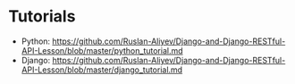 # Tutorials

- Python: https://github.com/Ruslan-Aliyev/Django-and-Django-RESTful-API-Lesson/blob/master/python_tutorial.md
- Django: https://github.com/Ruslan-Aliyev/Django-and-Django-RESTful-API-Lesson/blob/master/django_tutorial.md
